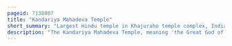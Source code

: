 ```yaml
---
pageid: 7138807
title: "Kandariya Mahadeva Temple"
short_summary: "Largest Hindu temple in Khajuraho temple complex, India"
description: "The Kandariya Mahadeva Temple, meaning 'the Great God of the Cave', is the largest and most ornate Hindu Temple in the medieval Temple Group found at Khajuraho in Madhya Pradesh, India. It is considered one of the best Examples of preserved Medieval Temples in India. Due to its remarkable Preservation and Testimony to the chandela Culture the Temple was inscribed in 1986 on the unesco World Heritage List."
---
```

